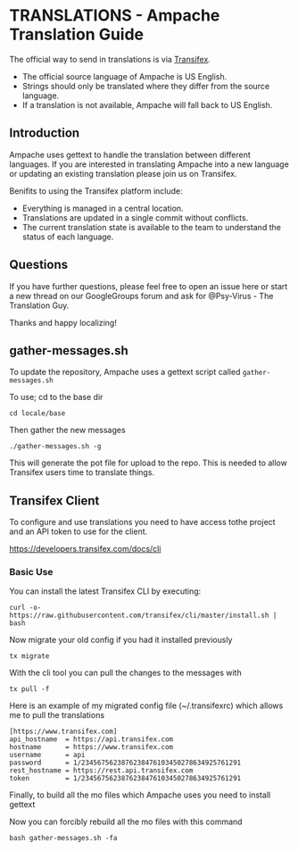 # TRANSLATIONS - Ampache Translation Guide

The official way to send in translations is via [Transifex](https://www.transifex.com/ampache/ampache/dashboard/).

* The official source language of Ampache is US English.
* Strings should only be translated where they differ from the source language.
* If a translation is not available, Ampache will fall back to US English.

## Introduction

Ampache uses gettext to handle the translation between different languages.
If you are interested in translating Ampache into a new language or updating
an existing translation please join us on Transifex.

Benifits to using the Transifex platform include:

* Everything is managed in a central location.
* Translations are updated in a single commit without conflicts.
* The current translation state is available to the team to understand the status of each language.

## Questions

If you have further questions, please feel free to open an issue here or start a new thread on our GoogleGroups forum and ask for @Psy-Virus - The Translation Guy.

Thanks and happy localizing!

## gather-messages.sh

To update the repository, Ampache uses a gettext script called `gather-messages.sh`

To use; cd to the base dir

```shell
cd locale/base
```

Then gather the new messages

```shell
./gather-messages.sh -g
```

This will generate the pot file for upload to the repo. This is needed to allow Transifex users time to translate things.

## Transifex Client

To configure and use translations you need to have access tothe project and an API token to use for the client.

https://developers.transifex.com/docs/cli

### Basic Use

You can install the latest Transifex CLI by executing:

```shell
curl -o- https://raw.githubusercontent.com/transifex/cli/master/install.sh | bash
```

Now migrate your old config if you had it installed previously

```shell
tx migrate
```

With the cli tool you can pull the changes to the messages with

```shell
tx pull -f
```

Here is an example of my migrated config file (~/.transifexrc) which allows me to pull the translations

```text
[https://www.transifex.com]
api_hostname  = https://api.transifex.com
hostname      = https://www.transifex.com
username      = api
password      = 1/2345675623876238476103450278634925761291
rest_hostname = https://rest.api.transifex.com
token         = 1/2345675623876238476103450278634925761291
```

Finally, to build all the mo files which Ampache uses you need to install gettext

Now you can forcibly rebuild all the mo files with this command

```shell
bash gather-messages.sh -fa
```
